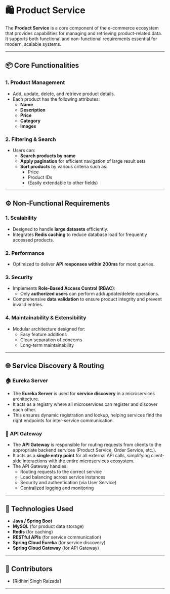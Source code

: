 # 🛍️ Product Service

The **Product Service** is a core component of the e-commerce ecosystem that provides capabilities for managing and retrieving product-related data. It supports both functional and non-functional requirements essential for modern, scalable systems.

---

## 📦 Core Functionalities

### 1. Product Management
- Add, update, delete, and retrieve product details.
- Each product has the following attributes:
    - **Name**
    - **Description**
    - **Price**
    - **Category**
    - **Images**

### 2. Filtering & Search
- Users can:
    - **Search products by name**
    - **Apply pagination** for efficient navigation of large result sets
    - **Sort products** by various criteria such as:
        - Price
        - Product IDs
        - (Easily extendable to other fields)

---

## ⚙️ Non-Functional Requirements

### 1. Scalability
- Designed to handle **large datasets** efficiently.
- Integrates **Redis caching** to reduce database load for frequently accessed products.

### 2. Performance
- Optimized to deliver **API responses within 200ms** for most queries.

### 3. Security
- Implements **Role-Based Access Control (RBAC)**:
    - Only **authorized users** can perform add/update/delete operations.
- Comprehensive **data validation** to ensure product integrity and prevent invalid entries.

### 4. Maintainability & Extensibility
- Modular architecture designed for:
    - Easy feature additions
    - Clean separation of concerns
    - Long-term maintainability

---

## 🌐 Service Discovery & Routing

### 🏠 Eureka Server
- The **Eureka Server** is used for **service discovery** in a microservices architecture.
- It acts as a registry where all microservices can register and discover each other.
- This ensures dynamic registration and lookup, helping services find the right endpoints for inter-service communication.

### 🔀 API Gateway
- The **API Gateway** is responsible for routing requests from clients to the appropriate backend services (Product Service, Order Service, etc.).
- It acts as a **single entry point** for all external API calls, simplifying client-side interactions with the entire microservices ecosystem.
- The API Gateway handles:
    - Routing requests to the correct service
    - Load balancing across service instances
    - Security and authentication (via User Service)
    - Centralized logging and monitoring

---

## 📌 Technologies Used
- **Java / Spring Boot**
- **MySQL** (for product data storage)
- **Redis** (for caching)
- **RESTful APIs** (for service communication)
- **Spring Cloud Eureka** (for service discovery)
- **Spring Cloud Gateway** (for API Gateway)

---

## 🧩 Contributors
- [Ridhim Singh Raizada]

---

